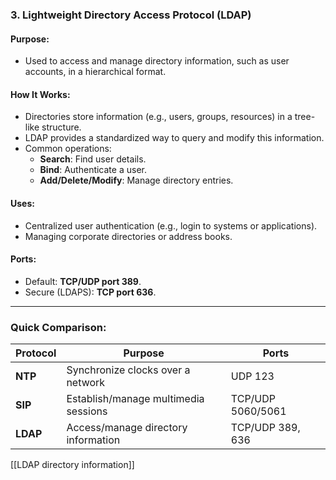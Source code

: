 ### **3. Lightweight Directory Access Protocol (LDAP)**

#### **Purpose**:

- Used to access and manage directory information, such as user accounts, in a hierarchical format.

#### **How It Works**:

- Directories store information (e.g., users, groups, resources) in a tree-like structure.
- LDAP provides a standardized way to query and modify this information.
- Common operations:
    - **Search**: Find user details.
    - **Bind**: Authenticate a user.
    - **Add/Delete/Modify**: Manage directory entries.

#### **Uses**:

- Centralized user authentication (e.g., login to systems or applications).
- Managing corporate directories or address books.

#### **Ports**:

- Default: **TCP/UDP port 389**.
- Secure (LDAPS): **TCP port 636**.

---

### Quick Comparison:

| **Protocol** | **Purpose**                          | **Ports**         |
| ------------ | ------------------------------------ | ----------------- |
| **NTP**      | Synchronize clocks over a network    | UDP 123           |
| **SIP**      | Establish/manage multimedia sessions | TCP/UDP 5060/5061 |
| **LDAP**     | Access/manage directory information  | TCP/UDP 389, 636  |
[[LDAP directory information]]